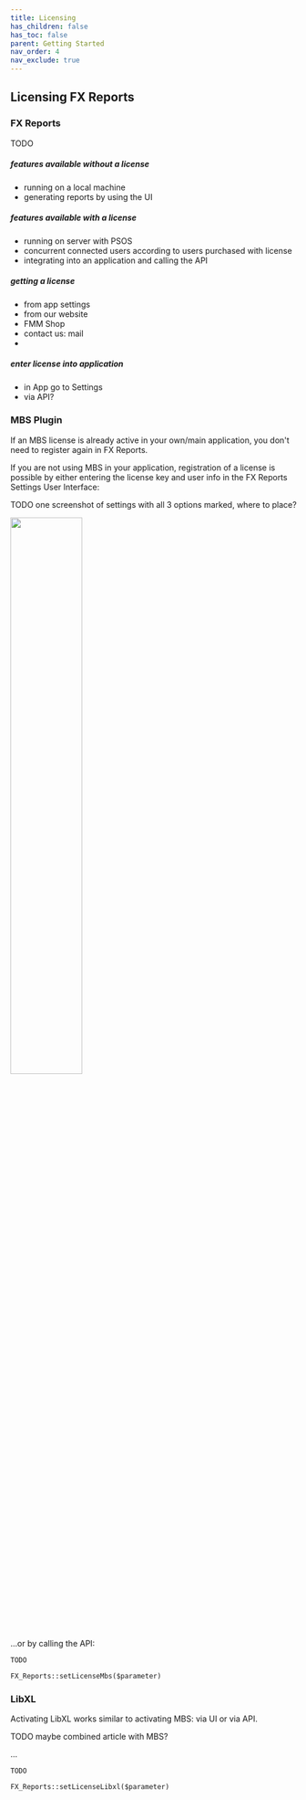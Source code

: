 ```yaml
---
title: Licensing
has_children: false
has_toc: false
parent: Getting Started
nav_order: 4
nav_exclude: true
---
```


## Licensing FX Reports

### FX Reports

TODO

##### features available without a license

- running on a local machine
- generating reports by using the UI

##### features available with a license

- running on server with PSOS
- concurrent connected users according to users purchased with license
- integrating into an application and calling the API

##### getting a license

- from app settings
- from our website
- FMM Shop
- contact us: mail
- 

##### enter license into application

- in App go to Settings
- via API?

### MBS Plugin

If an MBS license is already active in your own/main application, you don't need to register again in FX Reports.

If you are not using MBS in your application, registration of a license is possible by either entering the license key and user info in the FX Reports Settings User Interface:

TODO one screenshot of settings with all 3 options marked, where to place?

<img src="{{ site.baseurl }}/assets/images/regLicense.png" style="width: 50%; magin-bottom: 20px;">


...or by calling the API:

```
TODO

FX_Reports::setLicenseMbs($parameter)

```


### LibXL

Activating LibXL works similar to activating MBS: via UI or via API.

TODO maybe combined article with MBS?

...


```
TODO

FX_Reports::setLicenseLibxl($parameter)

```
